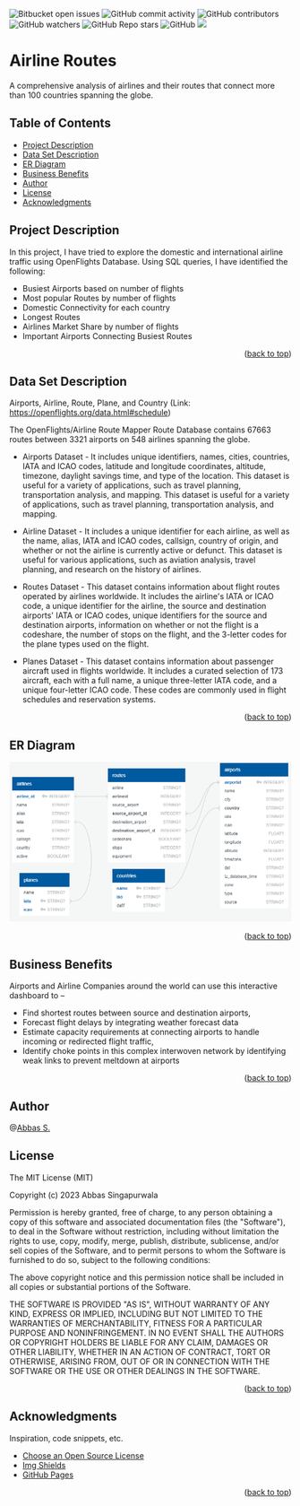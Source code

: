 <a name="readme-top"></a>

![Bitbucket open issues](https://img.shields.io/bitbucket/issues/clkride/airline_routes?style=flat-square)
![GitHub commit activity](https://img.shields.io/github/commit-activity/m/clkride/airline_routes?style=flat-square)
![GitHub contributors](https://img.shields.io/github/contributors/clkride/airline_routes?style=flat-square)
![GitHub watchers](https://img.shields.io/github/watchers/clkride/airline_routes?style=flat-square)
![GitHub Repo stars](https://img.shields.io/github/stars/clkride/airline_routes?style=flat-square)
![GitHub](https://img.shields.io/github/license/clkride/airline_routes?style=flat-square)
<a href="https://linkedin.com/in/abbas-singapurwala">
<img src="https://img.shields.io/badge/LinkedIn-blue?style=flat&logo=linkedin&labelColor=blue">
</a>

# Airline Routes
A comprehensive analysis of airlines and their routes that connect more than 100 countries spanning the globe.

## Table of Contents
- [Project Description](#project-description)
- [Data Set Description](#data-set-description)
- [ER Diagram](#er-diagram)
- [Business Benefits](#business-benefits)
- [Author](#author)
- [License](#license)
- [Acknowledgments](#acknowledgments)


## Project Description
In this project, I have tried to explore the domestic and international airline traffic using OpenFlights Database. Using SQL queries, I have identified the following:

* Busiest Airports based on number of flights
* Most popular Routes by number of flights
* Domestic Connectivity for each country
* Longest Routes
* Airlines Market Share by number of flights
* Important Airports Connecting Busiest Routes 
<p align="right">(<a href="#readme-top">back to top</a>)</p>

## Data Set Description
Airports, Airline, Route, Plane, and Country
(Link: https://openflights.org/data.html#schedule)

The OpenFlights/Airline Route Mapper Route Database contains 
67663 routes between 3321 airports on 548 airlines spanning the globe.

* Airports Dataset - It includes unique identifiers, names, cities, countries, IATA and ICAO codes, latitude and longitude coordinates, altitude, timezone, daylight savings time, and type of the location. This dataset is useful for a variety of applications, such as travel planning, transportation analysis, and mapping.
This dataset is useful for a variety of applications, such as travel planning, transportation analysis, and mapping.

* Airline Dataset - It includes a unique identifier for each airline, as well as the name, alias, IATA and ICAO codes, callsign, country of origin, and whether or not the airline is currently active or defunct. This dataset is useful for various applications, such as aviation analysis, travel planning, and research on the history of airlines.

* Routes Dataset - This dataset contains information about flight routes operated by airlines worldwide. It includes the airline's IATA or ICAO code, a unique identifier for the airline, the source and destination airports' IATA or ICAO codes, unique identifiers for the source and destination airports, information on whether or not the flight is a codeshare, the number of stops on the flight, and the 3-letter codes for the plane types used on the flight. 

* Planes Dataset - This dataset contains information about passenger aircraft used in flights worldwide. It includes a curated selection of 173 aircraft, each with a full name, a unique three-letter IATA code, and a unique four-letter ICAO code. These codes are commonly used in flight schedules and reservation systems.



<p align="right">(<a href="#readme-top">back to top</a>)</p>

## ER Diagram
![alt text](https://github.com/clkride/airline_routes/blob/main/ERD%20.png?raw=true)

<p align="right">(<a href="#readme-top">back to top</a>)</p>

## Business Benefits

Airports and Airline Companies around the world can use this interactive dashboard to – 

* Find shortest routes between source and destination airports, 
* Forecast flight delays by integrating weather forecast data
* Estimate capacity requirements at connecting airports to handle incoming or redirected flight traffic, 
* Identify choke points in this complex interwoven network by identifying weak links to prevent meltdown at airports

<p align="right">(<a href="#readme-top">back to top</a>)</p>

## Author
 @[Abbas S.](https://github.com/clkride)

## License
The MIT License (MIT)

Copyright (c) 2023 Abbas Singapurwala

Permission is hereby granted, free of charge, to any person obtaining
a copy of this software and associated documentation files (the
"Software"), to deal in the Software without restriction, including
without limitation the rights to use, copy, modify, merge, publish,
distribute, sublicense, and/or sell copies of the Software, and to
permit persons to whom the Software is furnished to do so, subject to
the following conditions:

The above copyright notice and this permission notice shall be
included in all copies or substantial portions of the Software.

THE SOFTWARE IS PROVIDED "AS IS", WITHOUT WARRANTY OF ANY KIND,
EXPRESS OR IMPLIED, INCLUDING BUT NOT LIMITED TO THE WARRANTIES OF
MERCHANTABILITY, FITNESS FOR A PARTICULAR PURPOSE AND
NONINFRINGEMENT. IN NO EVENT SHALL THE AUTHORS OR COPYRIGHT HOLDERS BE
LIABLE FOR ANY CLAIM, DAMAGES OR OTHER LIABILITY, WHETHER IN AN ACTION
OF CONTRACT, TORT OR OTHERWISE, ARISING FROM, OUT OF OR IN CONNECTION
WITH THE SOFTWARE OR THE USE OR OTHER DEALINGS IN THE SOFTWARE.

<p align="right">(<a href="#readme-top">back to top</a>)</p>

## Acknowledgments
Inspiration, code snippets, etc.
* [Choose an Open Source License](https://choosealicense.com)
* [Img Shields](https://shields.io)
* [GitHub Pages](https://pages.github.com)
<p align="right">(<a href="#readme-top">back to top</a>)</p>


